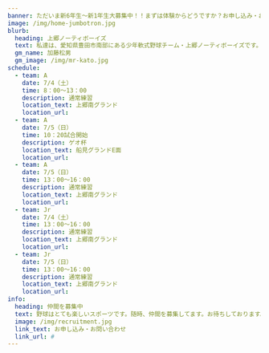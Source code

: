 ```yaml
---
banner: ただいま新6年生～新1年生大募集中！！まずは体験からどうですか？お申し込み・お問い合わせはお気軽に！！
image: /img/home-jumbotron.jpg
blurb:
  heading: 上郷ノーティボーイズ
  text: 私達は、愛知県豊田市南部にある少年軟式野球チーム・上郷ノーティボーイズです。野球を愛する少年・少女達の夢を育み、軟式野球を正しく指導し、体力向上と礼儀を養成します。また、親友同士の友情と交歓の場を与え、規則正しい明朗な少年・少女を育成することを目的としています。
  gm_name: 加藤松男
  gm_image: /img/mr-kato.jpg
schedule:
  - team: A
    date: 7/4（土）
    time: 8：00～13：00
    description: 通常練習
    location_text: 上郷南グランド
    location_url:
  - team: A
    date: 7/5（日）
    time: 10：20試合開始
    description: ゲオ杯
    location_text: 船見グランドE面
    location_url:
  - team: A
    date: 7/5（日）
    time: 13：00～16：00
    description: 通常練習
    location_text: 上郷南グランド
    location_url:
  - team: Jr
    date: 7/4（土）
    time: 13：00～16：00
    description: 通常練習
    location_text: 上郷南グランド
    location_url:
  - team: Jr
    date: 7/5（日）
    time: 13：00～16：00
    description: 通常練習
    location_text: 上郷南グランド
    location_url:
info:
  heading: 仲間を募集中
  text: 野球はとても楽しいスポーツです。随時、仲間を募集してます。お待ちしております。
  image: /img/recruitment.jpg
  link_text: お申し込み・お問い合わせ
  link_url: #
---
```

